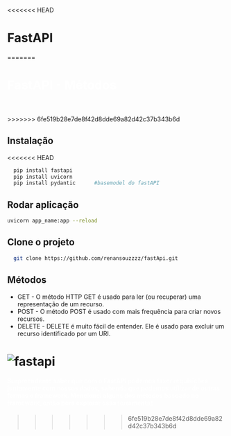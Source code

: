 <<<<<<< HEAD

# FastAPI 
=======
<h1 style="color:white">FastAPI - Métodos</h1>
<br>
<br>
>>>>>>> 6fe519b28e7de8f42d8dde69a82d42c37b343b6d




## Instalação


<<<<<<< HEAD
```bash
  pip install fastapi
  pip install uvicorn
  pip install pydantic      #basemodel do fastAPI
```

## Rodar aplicação

```bash
uvicorn app_name:app --reload
```


    
## Clone o projeto



```bash
  git clone https://github.com/renansouzzzz/fastApi.git
```





## Métodos

- GET - O método HTTP GET é usado para ler (ou recuperar) uma representação de um recurso.
- POST - O método POST é usado com mais frequência para criar novos recursos.
- DELETE - DELETE é muito fácil de entender. Ele é usado para excluir um recurso identificado por um URI.


![fastapi](https://fastapi.tiangolo.com/img/logo-margin/logo-teal.png)
=======
<h4 style="color:white">Surpreendente saber que com o FastAPI podemos fazer requisições juntamente com nossos dados, sabendo que podemos utilizar
de outras formas o framework. Mencionei alguns dos métodos baseado no framework, então bora explorar essa ferramenta!</h4>


>>>>>>> 6fe519b28e7de8f42d8dde69a82d42c37b343b6d


